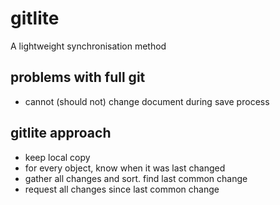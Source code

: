 # gitlite
A lightweight synchronisation method



## problems with full git
- cannot (should not) change document during save process

## gitlite approach
- keep local copy
- for every object, know when it was last changed
- gather all changes and sort. find last common change
- request all changes since last common change